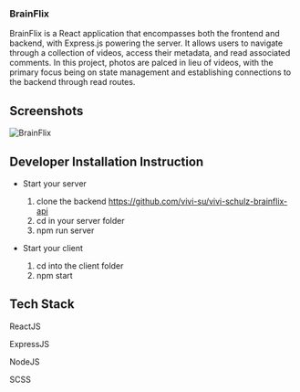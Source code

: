 ### BrainFlix
BrainFlix is a React application that encompasses both the frontend and backend, with Express.js powering the server. It allows users to navigate through a collection of videos, access their metadata, and read associated comments. In this project, photos are palced in lieu of videos, with the primary focus being on state management and establishing connections to the backend through read routes.

## Screenshots
![BrainFlix](https://github.com/vivi-su/vivi-schulz-brainflix/assets/81454201/875aab07-4cc6-46ba-b3cd-1338e60ebf18)

## Developer Installation Instruction
- Start your server
  1. clone the backend https://github.com/vivi-su/vivi-schulz-brainflix-api
  2. cd in your server folder
  3. npm run server

- Start your client
  1. cd into the client folder
  2. npm start

## Tech Stack
ReactJS 

ExpressJS 

NodeJS

SCSS
